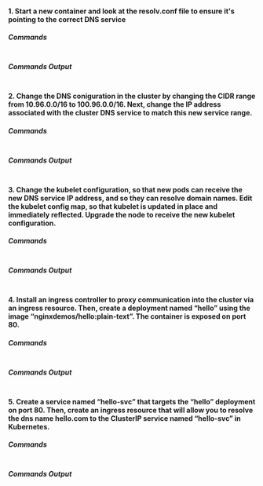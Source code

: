 #### 1. Start a new container and look at the resolv.conf file to ensure it's pointing to the correct DNS service

##### Commands

```bash

```

##### Commands Output

```bash

```


#### 2. Change the DNS coniguration in the cluster by changing the CIDR range from 10.96.0.0/16 to 100.96.0.0/16. Next, change the IP address associated with the cluster DNS service to match this new service range. 

##### Commands

```bash

```

##### Commands Output

```bash

```


#### 3. Change the kubelet configuration, so that new pods can receive the new DNS service IP address, and so they can resolve domain names. Edit the kubelet config map, so that kubelet is updated in place and immediately reflected. Upgrade the node to receive the new kubelet configuration. 

##### Commands

```bash

```

##### Commands Output

```bash

```


#### 4. Install an ingress controller to proxy communication into the cluster via an ingress resource. Then, create a deployment named “hello” using the image “nginxdemos/hello:plain-text”. The container is exposed on port 80. 

##### Commands

```bash

```

##### Commands Output

```bash

```


#### 5. Create a service named “hello-svc” that targets the “hello” deployment on port 80. Then, create an ingress resource that will allow you to resolve the dns name hello.com to the ClusterIP service named “hello-svc” in Kubernetes.

##### Commands

```bash

```

##### Commands Output

```bash

```


